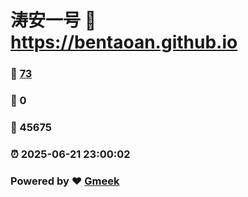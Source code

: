 # 涛安一号 :link: https://bentaoan.github.io 
### :page_facing_up: [73](https://bentaoan.github.io/tag.html) 
### :speech_balloon: 0 
### :hibiscus: 45675 
### :alarm_clock: 2025-06-21 23:00:02 
### Powered by :heart: [Gmeek](https://github.com/Meekdai/Gmeek)
